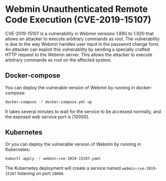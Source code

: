 # Webmin Unauthenticated Remote Code Execution (CVE-2019-15107)
CVE-2019-15107 is a vulnerability in Webmin versions 1.890 to 1.920 that allows an attacker to execute arbitrary commands as root. The vulnerability is due to the way Webmin handles user input in the password change form. An attacker can exploit this vulnerability by sending a specially crafted HTTP request to the Webmin server. This allows the attacker to execute arbitrary commands as root on the affected system.

## Docker-compose
You can deploy the vulnerable version of Webmin by running in docker-compose:
```sh
docker-compose -f docker-compose.yml up
```
It takes several minutes to wait for the service to be accessed normally, and the exposed web service port is [10000].

## Kubernetes
Or you can deploy the vulnerable version of Webmin by running in Kubernetes:
```sh
kubectl apply -f webmin-cve-2019-15107.yaml
```
The Kubernetes deployment will create a service named `webmin-cve-2019-15107` listening on port `10000`.
